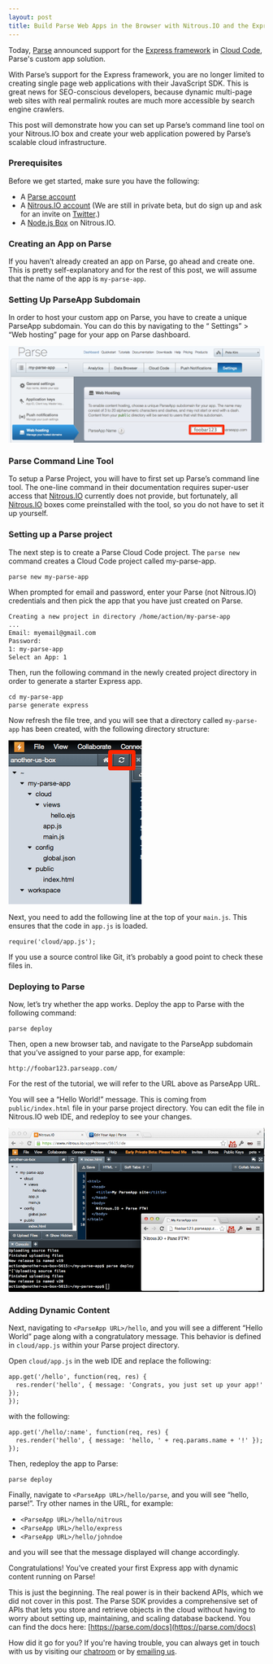 ```yaml
---
layout: post
title: Build Parse Web Apps in the Browser with Nitrous.IO and the Express Framework
---
```


Today, [Parse](https://parse.com/) announced support for the [Express framework](http://expressjs.com/)
in [Cloud Code](https://www.parse.com/products/cloud_code), Parse's custom app solution.

With Parse&rsquo;s support for the Express framework, you are no longer limited
to creating single page web applications with their JavaScript SDK. This is
great news for SEO-conscious developers, because dynamic multi-page web
sites with real permalink routes are much more accessible by search
engine crawlers.

This post will demonstrate how you can set up Parse&rsquo;s command line
tool on your Nitrous.IO box and create your web application powered by
Parse&rsquo;s scalable cloud infrastructure.

<!--break-->

### Prerequisites

Before we get started, make sure you have the following:

* A [Parse account](https://parse.com/#signup)
* A [Nitrous.IO account](https://www.nitrous.io/) (We are still in
  private beta, but do sign up and ask for an invite on
  [Twitter](https://www.twitter.com/nitrousio).)
* A [Node.js Box](http://help.nitrous.io/box-new/) on Nitrous.IO.

### Creating an App on Parse

If you haven&rsquo;t already created an app on Parse, go ahead and
create one. This is pretty self-explanatory and for the rest of this
post, we will assume that the name of the app is `my-parse-app`.

### Setting Up ParseApp Subdomain

In order to host your custom app on Parse, you have to create a
unique ParseApp subdomain. You can do this by navigating to the &ldquo;
Settings&rdquo; &gt; &ldquo;Web hosting&rdquo; page for your app on Parse
dashboard.

![ParseApp Subdomain](/images/parse-subdomain.png)

### Parse Command Line Tool

To setup a Parse Project, you will have to first set up Parse&rsquo;s
command line tool. The one-line command in their documentation requires
super-user access that [Nitrous.IO](https://www.nitrous.io/) currently
does not provide, but fortunately, all [Nitrous.IO](https://www.nitrous.io/)
boxes come preinstalled with the tool, so you do not have to set it up
yourself.

### Setting up a Parse project

The next step is to create a Parse Cloud Code project. The `parse new`
command creates a Cloud Code project called my-parse-app.

    parse new my-parse-app

When prompted for email and password, enter your Parse (not Nitrous.IO)
credentials and then pick the app that you have just created on Parse.

    Creating a new project in directory /home/action/my-parse-app
    ...
    Email: myemail@gmail.com
    Password: 
    1: my-parse-app
    Select an App: 1

Then, run the following command in the newly created project directory
in order to generate a starter Express app.

    cd my-parse-app
    parse generate express

Now refresh the file tree, and you will see that a directory called
`my-parse-app` has been created, with the following directory structure:

![File Tree](/images/parse-filetree.png)

Next, you need to add the following line at the top of your `main.js`.
This ensures that the code in `app.js` is loaded.

    require('cloud/app.js');

If you use a source control like Git, it&rsquo;s probably a good point
to check these files in.

### Deploying to Parse

Now, let&rsquo;s try whether the app works. Deploy the app to Parse with
the following command:

    parse deploy

Then, open a new browser tab, and navigate to the ParseApp subdomain
that you&rsquo;ve assigned to your parse app, for example:

    http://foobar123.parseapp.com/

For the rest of the tutorial, we will refer to the URL above as ParseApp
URL.

You will see a &ldquo;Hello World!&rdquo; message. This is coming from
`public/index.html` file in your parse project directory. You can edit
the file in Nitrous.IO web IDE, and redeploy to see your changes.

![Parse App Preview](/images/parse-preview.png)

### Adding Dynamic Content

Next, navigating to `<ParseApp URL>/hello`, and you will see a different
&ldquo;Hello World&rdquo; page along with a congratulatory message. This
behavior is defined in `cloud/app.js` within your Parse project directory.

Open `cloud/app.js` in the web IDE and replace the following:

    app.get('/hello', function(req, res) {
      res.render('hello', { message: 'Congrats, you just set up your app!' });
    });

with the following:

    app.get('/hello/:name', function(req, res) {
      res.render('hello', { message: 'hello, ' + req.params.name + '!' });
    });

Then, redeploy the app to Parse:

    parse deploy

Finally, navigate to `<ParseApp URL>/hello/parse`, and you will see
&ldquo;hello, parse!&rdquo;. Try other names in the URL, for example:

* `<ParseApp URL>/hello/nitrous`
* `<ParseApp URL>/hello/express`
* `<ParseApp URL>/hello/johndoe`

and you will see that the message displayed will change accordingly.

Congratulations! You&rsquo;ve created your first Express app with dynamic
content running on Parse!

This is just the beginning. The real power is in their backend APIs, which
we did not cover in this post. The Parse SDK provides a comprehensive
set of APIs that lets you store and retrieve objects in the cloud without
having to worry about setting up, maintaining, and scaling database backend.
You can find the docs here: [https://parse.com/docs](https://parse.com/docs)

How did it go for you? If you're having trouble, you can always get in touch with us by visiting our [chatroom](https://www.nitrous.io/chat) or by [emailing us](mailto:support@nitrous.io).
